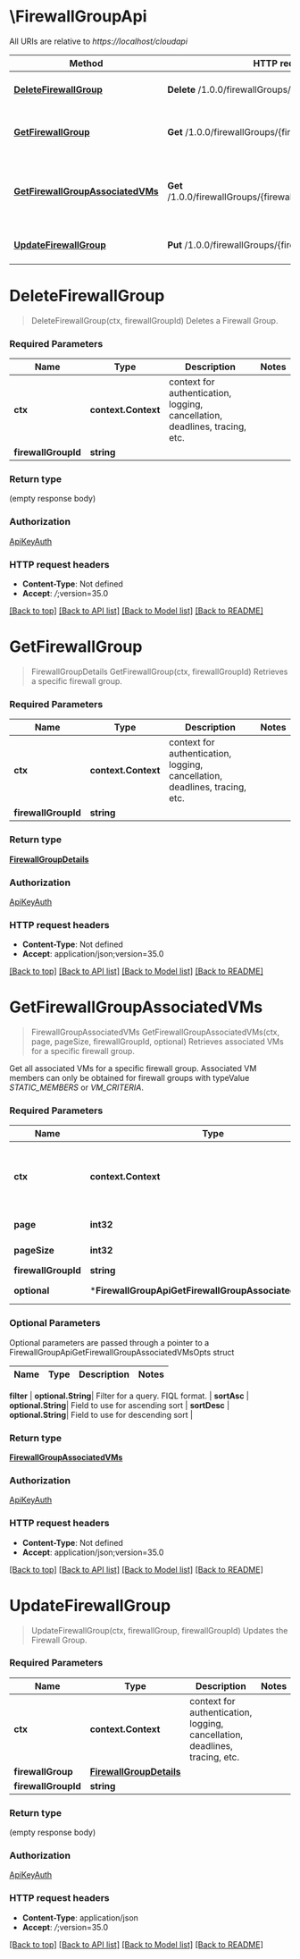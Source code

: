# \FirewallGroupApi

All URIs are relative to *https://localhost/cloudapi*

Method | HTTP request | Description
------------- | ------------- | -------------
[**DeleteFirewallGroup**](FirewallGroupApi.md#DeleteFirewallGroup) | **Delete** /1.0.0/firewallGroups/{firewallGroupId} | Deletes a Firewall Group.
[**GetFirewallGroup**](FirewallGroupApi.md#GetFirewallGroup) | **Get** /1.0.0/firewallGroups/{firewallGroupId} | Retrieves a specific firewall group.
[**GetFirewallGroupAssociatedVMs**](FirewallGroupApi.md#GetFirewallGroupAssociatedVMs) | **Get** /1.0.0/firewallGroups/{firewallGroupId}/associatedVMs | Retrieves associated VMs for a specific firewall group.
[**UpdateFirewallGroup**](FirewallGroupApi.md#UpdateFirewallGroup) | **Put** /1.0.0/firewallGroups/{firewallGroupId} | Updates the Firewall Group.


# **DeleteFirewallGroup**
> DeleteFirewallGroup(ctx, firewallGroupId)
Deletes a Firewall Group.

### Required Parameters

Name | Type | Description  | Notes
------------- | ------------- | ------------- | -------------
 **ctx** | **context.Context** | context for authentication, logging, cancellation, deadlines, tracing, etc.
  **firewallGroupId** | **string**|  | 

### Return type

 (empty response body)

### Authorization

[ApiKeyAuth](../README.md#ApiKeyAuth)

### HTTP request headers

 - **Content-Type**: Not defined
 - **Accept**: *_/_*;version=35.0

[[Back to top]](#) [[Back to API list]](../README.md#documentation-for-api-endpoints) [[Back to Model list]](../README.md#documentation-for-models) [[Back to README]](../README.md)

# **GetFirewallGroup**
> FirewallGroupDetails GetFirewallGroup(ctx, firewallGroupId)
Retrieves a specific firewall group.

### Required Parameters

Name | Type | Description  | Notes
------------- | ------------- | ------------- | -------------
 **ctx** | **context.Context** | context for authentication, logging, cancellation, deadlines, tracing, etc.
  **firewallGroupId** | **string**|  | 

### Return type

[**FirewallGroupDetails**](FirewallGroupDetails.md)

### Authorization

[ApiKeyAuth](../README.md#ApiKeyAuth)

### HTTP request headers

 - **Content-Type**: Not defined
 - **Accept**: application/json;version=35.0

[[Back to top]](#) [[Back to API list]](../README.md#documentation-for-api-endpoints) [[Back to Model list]](../README.md#documentation-for-models) [[Back to README]](../README.md)

# **GetFirewallGroupAssociatedVMs**
> FirewallGroupAssociatedVMs GetFirewallGroupAssociatedVMs(ctx, page, pageSize, firewallGroupId, optional)
Retrieves associated VMs for a specific firewall group.

Get all associated VMs for a specific firewall group. Associated VM members can only be obtained for firewall groups with typeValue <em>STATIC_MEMBERS</em> or <em>VM_CRITERIA</em>. 

### Required Parameters

Name | Type | Description  | Notes
------------- | ------------- | ------------- | -------------
 **ctx** | **context.Context** | context for authentication, logging, cancellation, deadlines, tracing, etc.
  **page** | **int32**| Page to fetch, zero offset. | [default to 1]
  **pageSize** | **int32**| Results per page to fetch. | [default to 25]
  **firewallGroupId** | **string**|  | 
 **optional** | ***FirewallGroupApiGetFirewallGroupAssociatedVMsOpts** | optional parameters | nil if no parameters

### Optional Parameters
Optional parameters are passed through a pointer to a FirewallGroupApiGetFirewallGroupAssociatedVMsOpts struct

Name | Type | Description  | Notes
------------- | ------------- | ------------- | -------------



 **filter** | **optional.String**| Filter for a query.  FIQL format. | 
 **sortAsc** | **optional.String**| Field to use for ascending sort | 
 **sortDesc** | **optional.String**| Field to use for descending sort | 

### Return type

[**FirewallGroupAssociatedVMs**](FirewallGroupAssociatedVMs.md)

### Authorization

[ApiKeyAuth](../README.md#ApiKeyAuth)

### HTTP request headers

 - **Content-Type**: Not defined
 - **Accept**: application/json;version=35.0

[[Back to top]](#) [[Back to API list]](../README.md#documentation-for-api-endpoints) [[Back to Model list]](../README.md#documentation-for-models) [[Back to README]](../README.md)

# **UpdateFirewallGroup**
> UpdateFirewallGroup(ctx, firewallGroup, firewallGroupId)
Updates the Firewall Group.

### Required Parameters

Name | Type | Description  | Notes
------------- | ------------- | ------------- | -------------
 **ctx** | **context.Context** | context for authentication, logging, cancellation, deadlines, tracing, etc.
  **firewallGroup** | [**FirewallGroupDetails**](FirewallGroupDetails.md)|  | 
  **firewallGroupId** | **string**|  | 

### Return type

 (empty response body)

### Authorization

[ApiKeyAuth](../README.md#ApiKeyAuth)

### HTTP request headers

 - **Content-Type**: application/json
 - **Accept**: *_/_*;version=35.0

[[Back to top]](#) [[Back to API list]](../README.md#documentation-for-api-endpoints) [[Back to Model list]](../README.md#documentation-for-models) [[Back to README]](../README.md)

